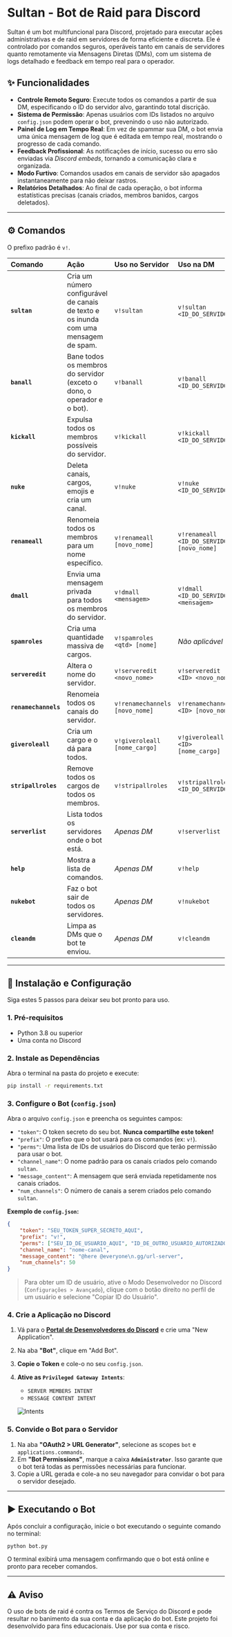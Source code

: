 # Sultan - Bot de Raid para Discord

Sultan é um bot multifuncional para Discord, projetado para executar ações administrativas e de raid em servidores de forma eficiente e discreta. Ele é controlado por comandos seguros, operáveis tanto em canais de servidores quanto remotamente via Mensagens Diretas (DMs), com um sistema de logs detalhado e feedback em tempo real para o operador.

## ✨ Funcionalidades

- **Controle Remoto Seguro**: Execute todos os comandos a partir de sua DM, especificando o ID do servidor alvo, garantindo total discrição.
- **Sistema de Permissão**: Apenas usuários com IDs listados no arquivo `config.json` podem operar o bot, prevenindo o uso não autorizado.
- **Painel de Log em Tempo Real**: Em vez de spammar sua DM, o bot envia uma única mensagem de log que é editada em tempo real, mostrando o progresso de cada comando.
- **Feedback Profissional**: As notificações de início, sucesso ou erro são enviadas via *Discord embeds*, tornando a comunicação clara e organizada.
- **Modo Furtivo**: Comandos usados em canais de servidor são apagados instantaneamente para não deixar rastros.
- **Relatórios Detalhados**: Ao final de cada operação, o bot informa estatísticas precisas (canais criados, membros banidos, cargos deletados).

---

## ⚙️ Comandos

O prefixo padrão é `v!`.

| Comando | Ação | Uso no Servidor | Uso na DM |
| :--- | :--- | :--- | :--- |
| **`sultan`** | Cria um número configurável de canais de texto e os inunda com uma mensagem de spam. | `v!sultan` | `v!sultan <ID_DO_SERVIDOR>` |
| **`banall`** | Bane todos os membros do servidor (exceto o dono, o operador e o bot). | `v!banall` | `v!banall <ID_DO_SERVIDOR>` |
| **`kickall`**| Expulsa todos os membros possíveis do servidor. | `v!kickall` | `v!kickall <ID_DO_SERVIDOR>` |
| **`nuke`** | Deleta canais, cargos, emojis e cria um canal. | `v!nuke` | `v!nuke <ID_DO_SERVIDOR>` |
| **`renameall`**| Renomeia todos os membros para um nome específico. | `v!renameall [novo_nome]` | `v!renameall <ID_DO_SERVIDOR> [novo_nome]` |
| **`dmall`**| Envia uma mensagem privada para todos os membros do servidor. | `v!dmall <mensagem>` | `v!dmall <ID_DO_SERVIDOR> <mensagem>` |
| **`spamroles`**| Cria uma quantidade massiva de cargos. | `v!spamroles <qtd> [nome]` | *Não aplicável* |
| **`serveredit`**| Altera o nome do servidor. | `v!serveredit <novo_nome>` | `v!serveredit <ID> <novo_nome>` |
| **`renamechannels`**| Renomeia todos os canais do servidor. | `v!renamechannels [novo_nome]` | `v!renamechannels <ID> [novo_nome]` |
| **`giveroleall`**| Cria um cargo e o dá para todos. | `v!giveroleall [nome_cargo]` | `v!giveroleall <ID> [nome_cargo]` |
| **`stripallroles`**| Remove todos os cargos de todos os membros. | `v!stripallroles` | `v!stripallroles <ID_DO_SERVIDOR>` |
| **`serverlist`**| Lista todos os servidores onde o bot está. | *Apenas DM* | `v!serverlist` |
| **`help`**| Mostra a lista de comandos. | *Apenas DM* | `v!help` |
| **`nukebot`**| Faz o bot sair de todos os servidores. | *Apenas DM* | `v!nukebot` |
| **`cleandm`**| Limpa as DMs que o bot te enviou. | *Apenas DM* | `v!cleandm` |

---

## 🚀 Instalação e Configuração

Siga estes 5 passos para deixar seu bot pronto para uso.

### 1. Pré-requisitos
- Python 3.8 ou superior
- Uma conta no Discord

### 2. Instale as Dependências
Abra o terminal na pasta do projeto e execute:
```bash
pip install -r requirements.txt
```

### 3. Configure o Bot (`config.json`)
Abra o arquivo `config.json` e preencha os seguintes campos:

- `"token"`: O token secreto do seu bot. **Nunca compartilhe este token!**
- `"prefix"`: O prefixo que o bot usará para os comandos (ex: `v!`).
- `"perms"`: Uma lista de IDs de usuários do Discord que terão permissão para usar o bot.
- `"channel_name"`: O nome padrão para os canais criados pelo comando `sultan`.
- `"message_content"`: A mensagem que será enviada repetidamente nos canais criados.
- `"num_channels"`: O número de canais a serem criados pelo comando `sultan`.

**Exemplo de `config.json`:**
```json
{
    "token": "SEU_TOKEN_SUPER_SECRETO_AQUI",
    "prefix": "v!",
    "perms": ["SEU_ID_DE_USUARIO_AQUI", "ID_DE_OUTRO_USUARIO_AUTORIZADO"],
    "channel_name": "nome-canal",
    "message_content": "@here @everyone\n.gg/url-server",
    "num_channels": 50
}
```
> Para obter um ID de usuário, ative o Modo Desenvolvedor no Discord (`Configurações > Avançado`), clique com o botão direito no perfil de um usuário e selecione "Copiar ID do Usuário".

### 4. Crie a Aplicação no Discord
1. Vá para o **[Portal de Desenvolvedores do Discord](https://discord.com/developers/applications)** e crie uma "New Application".
2. Na aba **"Bot"**, clique em "Add Bot".
3. **Copie o Token** e cole-o no seu `config.json`.
4. **Ative as `Privileged Gateway Intents`**:
   - `SERVER MEMBERS INTENT`
   - `MESSAGE CONTENT INTENT`

   ![Intents]([https://i.imgur.com/K0V36P1.png](https://encrypted-tbn0.gstatic.com/images?q=tbn:ANd9GcRvKTUMGYFSC7rRUYNMrHwVGclHYLNVDI-m0A&s))

### 5. Convide o Bot para o Servidor
1. Na aba **"OAuth2 > URL Generator"**, selecione as scopes `bot` e `applications.commands`.
2. Em **"Bot Permissions"**, marque a caixa **`Administrator`**. Isso garante que o bot terá todas as permissões necessárias para funcionar.
3. Copie a URL gerada e cole-a no seu navegador para convidar o bot para o servidor desejado.

---

## ▶️ Executando o Bot
Após concluir a configuração, inicie o bot executando o seguinte comando no terminal:
```bash
python bot.py
```
O terminal exibirá uma mensagem confirmando que o bot está online e pronto para receber comandos.

---

## ⚠️ Aviso

O uso de bots de raid é contra os Termos de Serviço do Discord e pode resultar no banimento da sua conta e da aplicação do bot. Este projeto foi desenvolvido para fins educacionais. Use por sua conta e risco.

